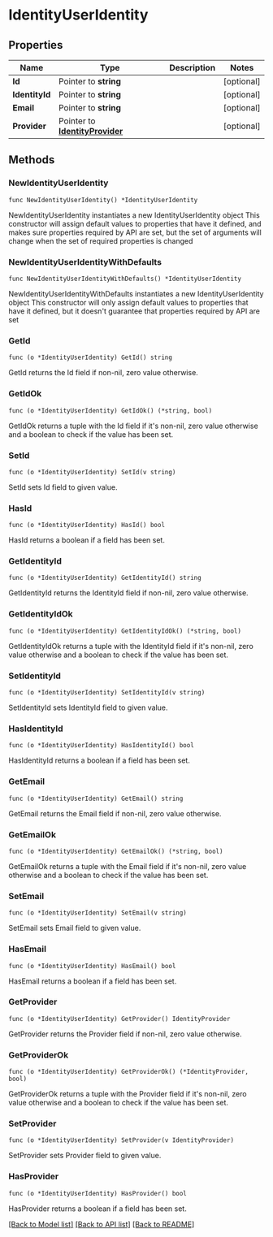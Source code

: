 # IdentityUserIdentity

## Properties

Name | Type | Description | Notes
------------ | ------------- | ------------- | -------------
**Id** | Pointer to **string** |  | [optional] 
**IdentityId** | Pointer to **string** |  | [optional] 
**Email** | Pointer to **string** |  | [optional] 
**Provider** | Pointer to [**IdentityProvider**](identityProvider.md) |  | [optional] 

## Methods

### NewIdentityUserIdentity

`func NewIdentityUserIdentity() *IdentityUserIdentity`

NewIdentityUserIdentity instantiates a new IdentityUserIdentity object
This constructor will assign default values to properties that have it defined,
and makes sure properties required by API are set, but the set of arguments
will change when the set of required properties is changed

### NewIdentityUserIdentityWithDefaults

`func NewIdentityUserIdentityWithDefaults() *IdentityUserIdentity`

NewIdentityUserIdentityWithDefaults instantiates a new IdentityUserIdentity object
This constructor will only assign default values to properties that have it defined,
but it doesn't guarantee that properties required by API are set

### GetId

`func (o *IdentityUserIdentity) GetId() string`

GetId returns the Id field if non-nil, zero value otherwise.

### GetIdOk

`func (o *IdentityUserIdentity) GetIdOk() (*string, bool)`

GetIdOk returns a tuple with the Id field if it's non-nil, zero value otherwise
and a boolean to check if the value has been set.

### SetId

`func (o *IdentityUserIdentity) SetId(v string)`

SetId sets Id field to given value.

### HasId

`func (o *IdentityUserIdentity) HasId() bool`

HasId returns a boolean if a field has been set.

### GetIdentityId

`func (o *IdentityUserIdentity) GetIdentityId() string`

GetIdentityId returns the IdentityId field if non-nil, zero value otherwise.

### GetIdentityIdOk

`func (o *IdentityUserIdentity) GetIdentityIdOk() (*string, bool)`

GetIdentityIdOk returns a tuple with the IdentityId field if it's non-nil, zero value otherwise
and a boolean to check if the value has been set.

### SetIdentityId

`func (o *IdentityUserIdentity) SetIdentityId(v string)`

SetIdentityId sets IdentityId field to given value.

### HasIdentityId

`func (o *IdentityUserIdentity) HasIdentityId() bool`

HasIdentityId returns a boolean if a field has been set.

### GetEmail

`func (o *IdentityUserIdentity) GetEmail() string`

GetEmail returns the Email field if non-nil, zero value otherwise.

### GetEmailOk

`func (o *IdentityUserIdentity) GetEmailOk() (*string, bool)`

GetEmailOk returns a tuple with the Email field if it's non-nil, zero value otherwise
and a boolean to check if the value has been set.

### SetEmail

`func (o *IdentityUserIdentity) SetEmail(v string)`

SetEmail sets Email field to given value.

### HasEmail

`func (o *IdentityUserIdentity) HasEmail() bool`

HasEmail returns a boolean if a field has been set.

### GetProvider

`func (o *IdentityUserIdentity) GetProvider() IdentityProvider`

GetProvider returns the Provider field if non-nil, zero value otherwise.

### GetProviderOk

`func (o *IdentityUserIdentity) GetProviderOk() (*IdentityProvider, bool)`

GetProviderOk returns a tuple with the Provider field if it's non-nil, zero value otherwise
and a boolean to check if the value has been set.

### SetProvider

`func (o *IdentityUserIdentity) SetProvider(v IdentityProvider)`

SetProvider sets Provider field to given value.

### HasProvider

`func (o *IdentityUserIdentity) HasProvider() bool`

HasProvider returns a boolean if a field has been set.


[[Back to Model list]](../README.md#documentation-for-models) [[Back to API list]](../README.md#documentation-for-api-endpoints) [[Back to README]](../README.md)


